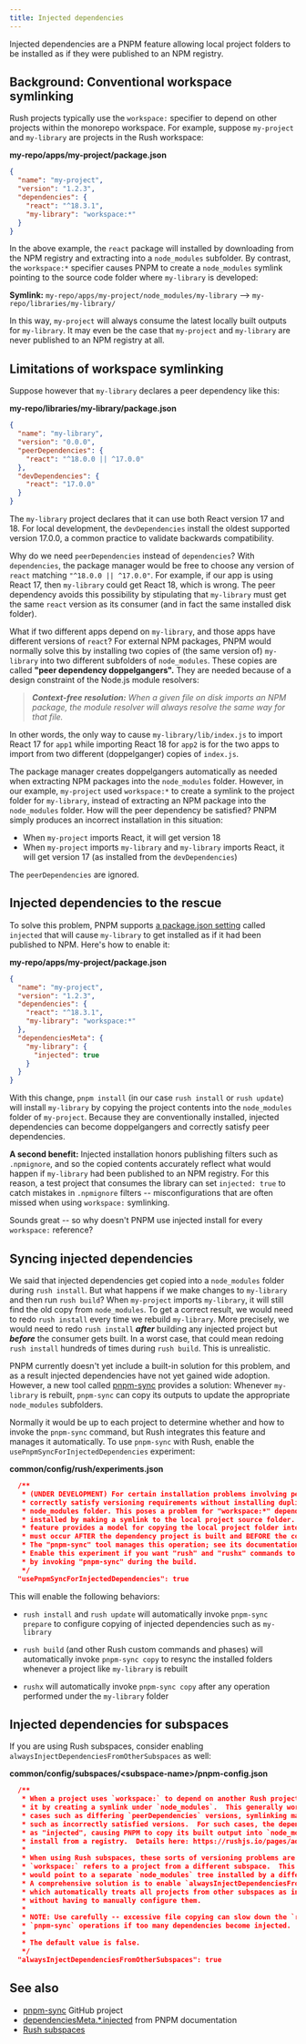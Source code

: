```yaml
---
title: Injected dependencies
---
```


Injected dependencies are a PNPM feature allowing local project folders to be installed as if they were published to an NPM registry.

## Background: Conventional workspace symlinking

Rush projects typically use the `workspace:` specifier to depend on other projects within the monorepo workspace. For example, suppose `my-project` and `my-library` are projects in the Rush workspace:

**my-repo/apps/my-project/package.json**

```json
{
  "name": "my-project",
  "version": "1.2.3",
  "dependencies": {
    "react": "^18.3.1",
    "my-library": "workspace:*"
  }
}
```

In the above example, the `react` package will installed by downloading from the NPM registry and extracting into a `node_modules` subfolder. By contrast, the `workspace:*` specifier causes PNPM to create a `node_modules` symlink pointing to the source code folder where `my-library` is developed:

**Symlink:** `my-repo/apps/my-project/node_modules/my-library` --> `my-repo/libraries/my-library/`

In this way, `my-project` will always consume the latest locally built outputs for `my-library`. It may even be the case that `my-project` and `my-library` are never published to an NPM registry at all.

## Limitations of workspace symlinking

Suppose however that `my-library` declares a peer dependency like this:

**my-repo/libraries/my-library/package.json**

```json
{
  "name": "my-library",
  "version": "0.0.0",
  "peerDependencies": {
    "react": "^18.0.0 || ^17.0.0"
  },
  "devDependencies": {
    "react": "17.0.0"
  }
}
```

The `my-library` project declares that it can use both React version 17 and 18. For local development, the `devDependencies` install the oldest supported version 17.0.0, a common practice to validate backwards compatibility.

Why do we need `peerDependencies` instead of `dependencies`? With `dependencies`, the package manager would be free to choose any version of `react` matching `"^18.0.0 || ^17.0.0"`. For example, if our app is using React 17, then `my-library` could get React 18, which is wrong. The peer dependency avoids this possibility by stipulating that `my-library` must get the same `react` version as its consumer (and in fact the same installed disk folder).

What if two different apps depend on `my-library`, and those apps have different versions of `react`? For external NPM packages, PNPM would normally solve this by installing two copies of (the same version of) `my-library` into two different subfolders of `node_modules`. These copies are called **"peer dependency doppelgangers".** They are needed because of a design constraint of the Node.js module resolvers:

> _**Context-free resolution:** When a given file on disk imports an NPM package, the module resolver will always resolve the same way for that file._

In other words, the only way to cause `my-library/lib/index.js` to import React 17 for `app1` while importing React 18 for `app2` is for the two apps to import from two different (doppelganger) copies of `index.js`.

The package manager creates doppelgangers automatically as needed when extracting NPM packages into the `node_modules` folder. However, in our example, `my-project` used `workspace:*` to create a symlink to the project folder for `my-library`, instead of extracting an NPM package into the `node_modules` folder. How will the peer dependency be satisfied? PNPM simply produces an incorrect installation in this situation:

- When `my-project` imports React, it will get version 18
- When `my-project` imports `my-library` and `my-library` imports React, it will get version 17 (as installed from the `devDependencies`)

The `peerDependencies` are ignored.

## Injected dependencies to the rescue

To solve this problem, PNPM supports [a package.json setting](https://pnpm.io/package_json#dependenciesmetainjected) called `injected` that will cause `my-library` to get installed as if it had been published to NPM. Here's how to enable it:

**my-repo/apps/my-project/package.json**

```json
{
  "name": "my-project",
  "version": "1.2.3",
  "dependencies": {
    "react": "^18.3.1",
    "my-library": "workspace:*"
  },
  "dependenciesMeta": {
    "my-library": {
      "injected": true
    }
  }
}
```

With this change, `pnpm install` (in our case `rush install` or `rush update`) will install `my-library` by copying the project contents into the `node_modules` folder of `my-project`. Because they are conventionally installed, injected dependencies can become doppelgangers and correctly satisfy peer dependencies.

**A second benefit:** Injected installation honors publishing filters such as `.npmignore`, and so the copied contents accurately reflect what would happen if `my-library` had been published to an NPM registry. For this reason, a test project that consumes the library can set `injected: true` to catch mistakes in `.npmignore` filters -- misconfigurations that are often missed when using `workspace:` symlinking.

Sounds great -- so why doesn't PNPM use injected install for every `workspace:` reference?

## Syncing injected dependencies

We said that injected dependencies get copied into a `node_modules` folder during `rush install`. But what happens if we make changes to `my-library` and then run `rush build`? When `my-project` imports `my-library`, it will still find the old copy from `node_modules`. To get a correct result, we would need to redo `rush install` every time we rebuild `my-library`. More precisely, we would need to redo `rush install` _**after**_ building any injected project but _**before**_ the consumer gets built. In a worst case, that could mean redoing `rush install` hundreds of times during `rush build`. This is unrealistic.

PNPM currently doesn't yet include a built-in solution for this problem, and as a result injected dependencies have not yet gained wide adoption. However, a new tool called [pnpm-sync](https://github.com/tiktok/pnpm-sync) provides a solution: Whenever `my-library` is rebuilt, `pnpm-sync` can copy its outputs to update the appropriate `node_modules` subfolders.

Normally it would be up to each project to determine whether and how to invoke the `pnpm-sync` command, but Rush integrates this feature and manages it automatically. To use `pnpm-sync` with Rush, enable the `usePnpmSyncForInjectedDependencies` experiment:

**common/config/rush/experiments.json**

```json
  /**
   * (UNDER DEVELOPMENT) For certain installation problems involving peer dependencies, PNPM cannot
   * correctly satisfy versioning requirements without installing duplicate copies of a package inside the
   * node_modules folder. This poses a problem for "workspace:*" dependencies, as they are normally
   * installed by making a symlink to the local project source folder. PNPM's "injected dependencies"
   * feature provides a model for copying the local project folder into node_modules, however copying
   * must occur AFTER the dependency project is built and BEFORE the consuming project starts to build.
   * The "pnpm-sync" tool manages this operation; see its documentation for details.
   * Enable this experiment if you want "rush" and "rushx" commands to resync injected dependencies
   * by invoking "pnpm-sync" during the build.
   */
  "usePnpmSyncForInjectedDependencies": true
```

This will enable the following behaviors:

- `rush install` and `rush update` will automatically invoke `pnpm-sync prepare` to configure copying of injected dependencies such as `my-library`

- `rush build` (and other Rush custom commands and phases) will automatically invoke `pnpm-sync copy` to resync the installed folders whenever a project like `my-library` is rebuilt

- `rushx` will automatically invoke `pnpm-sync copy` after any operation performed under the `my-library` folder

## Injected dependencies for subspaces

If you are using Rush subspaces, consider enabling `alwaysInjectDependenciesFromOtherSubspaces` as well:

**common/config/subspaces/&lt;subspace-name&gt;/pnpm-config.json**

```json
  /**
   * When a project uses `workspace:` to depend on another Rush project, PNPM normally installs
   * it by creating a symlink under `node_modules`.  This generally works well, but in certain
   * cases such as differing `peerDependencies` versions, symlinking may cause trouble
   * such as incorrectly satisfied versions.  For such cases, the dependency can be declared
   * as "injected", causing PNPM to copy its built output into `node_modules` like a real
   * install from a registry.  Details here: https://rushjs.io/pages/advanced/injected_deps/
   *
   * When using Rush subspaces, these sorts of versioning problems are much more likely if
   * `workspace:` refers to a project from a different subspace.  This is because the symlink
   * would point to a separate `node_modules` tree installed by a different PNPM lockfile.
   * A comprehensive solution is to enable `alwaysInjectDependenciesFromOtherSubspaces`,
   * which automatically treats all projects from other subspaces as injected dependencies
   * without having to manually configure them.
   *
   * NOTE: Use carefully -- excessive file copying can slow down the `rush install` and
   * `pnpm-sync` operations if too many dependencies become injected.
   *
   * The default value is false.
   */
  "alwaysInjectDependenciesFromOtherSubspaces": true
```

## See also

- [pnpm-sync](https://github.com/tiktok/pnpm-sync) GitHub project
- [dependenciesMeta.\*.injected](https://pnpm.io/package_json#dependenciesmetainjected) from PNPM documentation
- [Rush subspaces](../advanced/subspaces.md)
